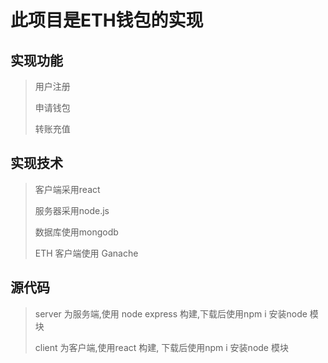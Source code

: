 # 此项目是ETH钱包的实现

## 实现功能

> 用户注册
>
> 申请钱包
>
> 转账充值

## 实现技术

> 客户端采用react
>
> 服务器采用node.js
>
> 数据库使用mongodb
>
> ETH 客户端使用 Ganache

## 源代码

> server 为服务端,使用 node express 构建,下载后使用npm i 安装node 模块
>
> client 为客户端,使用react 构建, 下载后使用npm i 安装node 模块
>